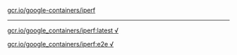 [gcr.io/google-containers/iperf](https://hub.docker.com/r/anjia0532/iperf/tags/) 

----
[gcr.io/google_containers/iperf:latest √](https://hub.docker.com/r/anjia0532/iperf/tags/)

[gcr.io/google_containers/iperf:e2e √](https://hub.docker.com/r/anjia0532/iperf/tags/)

